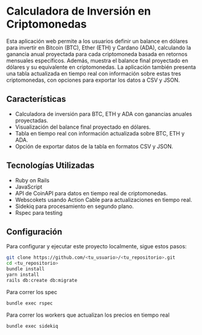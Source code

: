 # Calculadora de Inversión en Criptomonedas

Esta aplicación web permite a los usuarios definir un balance en dólares para invertir en Bitcoin (BTC), Ether (ETH) y Cardano (ADA), calculando la ganancia anual proyectada para cada criptomoneda basada en retornos mensuales específicos. Además, muestra el balance final proyectado en dólares y su equivalente en criptomonedas. La aplicación también presenta una tabla actualizada en tiempo real con información sobre estas tres criptomonedas, con opciones para exportar los datos a CSV y JSON.

## Características

- Calculadora de inversión para BTC, ETH y ADA con ganancias anuales proyectadas.
- Visualización del balance final proyectado en dólares.
- Tabla en tiempo real con información actualizada sobre BTC, ETH y ADA.
- Opción de exportar datos de la tabla en formatos CSV y JSON.

## Tecnologías Utilizadas

- Ruby on Rails 
- JavaScript
- API de CoinAPI para datos en tiempo real de criptomonedas.
- Webscokets usando Action Cable para actualizaciones en tiempo real.
- Sidekiq para procesamiento en segundo plano.
- Rspec para testing

## Configuración

Para configurar y ejecutar este proyecto localmente, sigue estos pasos:

```bash
git clone https://github.com/<tu_usuario>/<tu_repositorio>.git
cd <tu_repositorio>
bundle install
yarn install
rails db:create db:migrate
```

Para correr los spec
```bash
bundle exec rspec

```

Para correr los workers que actualizan los precios en tiempo real 
```bash
bundle exec sidekiq

```




